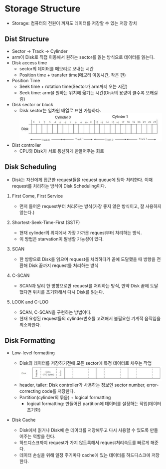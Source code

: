 # Storage Structure

- Storage: 컴퓨터의 전원이 꺼져도 데이터를 저장할 수 있는 저장 장치

## Dist Structure

- Sector -> Track -> Cylinder
- arm이 Disk로 직접 이동해서 원하는 sector를 읽는 방식으로 데이터를 읽는다.
- Disk access time
  - sector의 데이터를 메모리로 보내는 시간
  - Position time + transfer time(메모리 이동시간, 작은 편)
- Position Time
  - Seek time + rotation time(Sector가 arm까지 오는 시간)
  - Seek time: arm을 원하는 위치에 옮기는 시간(Disk의 용량이 클수록 오래걸림)
- Disk sector or block
  - Disk sector는 일차원 배열로 표현 가능하다.
    ![](./img/sector.JPG)
- Dist controller
  - CPU와 Disk가 서로 통신하게 만들어주는 회로

## Disk Scheduling

- Disk는 자신에게 접근한 request들을 request queue에 담아 처리한다. 이때 request를 처리하는 방식이 Disk Scheduling이다.

1. First Come, First Service

   - 먼저 들어온 request부터 처리하는 방식(가장 좋지 않은 방식이고, 잘 사용하지 않는다.)

2. Shortest-Seek-Time-First (SSTF)

   - 현재 cylinder의 위치에서 가장 가까운 request부터 처리하는 방식.
   - 이 방법은 starvation이 발생할 가능성이 있다.

3. SCAN

   - 한 방향으로 Disk를 읽으며 request를 처리하다가 끝에 도달했을 때 방향을 전환해 Disk 끝까지 request를 처리하는 방식

4. C-SCAN

   - SCAN과 달리 한 방향으로만 request를 처리하는 방식, 만약 Disk 끝에 도달 했다면 위치를 초기화해서 다시 Disk를 읽는다.

5. LOOK and C-LOO
   - SCAN, C-SCAN을 구현하는 방법이다.
   - 현재 요청된 request들의 cylinder번호를 고려해서 불필요한 기계적 움직임을 최소화한다.

## Disk Formatting

- Low-level formatting

  - Disk의 데이터를 저장하기전에 모든 sector에 특정 데이터로 채우는 작업
    ![](./img/disk.JPG)
  - header, tailer: Disk controller가 사용하는 정보인 sector number, error-correcting code를 저장한다.
  - Partition(cylinder의 묶음) + logical formatting
    - logical formatting: 만들어진 partition에 데이터를 설정하는 작업(데이터 초기화)

- Disk Cache
  - Disk에서 읽거나 Disk에 쓴 데이터를 저장해두고 다시 사용할 수 있도록 만들어주는 역할을 한다.
  - 하드디스크까지 request가 가지 않도록해서 request처리속도를 빠르게 해준다.
  - 데이터 손실을 위해 일정 주기마다 cache에 있는 데이터를 하드디스크에 저장한다.
